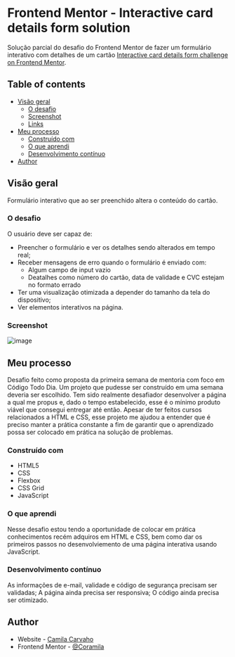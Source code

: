 # Frontend Mentor - Interactive card details form solution

Solução parcial do desafio do Frontend Mentor de fazer um formulário interativo com detalhes de um cartão [Interactive card details form challenge on Frontend Mentor](https://www.frontendmentor.io/challenges/interactive-card-details-form-XpS8cKZDWw).

## Table of contents

- [Visão geral](#overview)
  - [O desafio](#the-challenge)
  - [Screenshot](#screenshot)
  - [Links](#links)
- [Meu processo](#my-process)
  - [Construído com](#built-with)
  - [O que aprendi](#what-i-learned)
  - [Desenvolvimento contínuo](#continued-development)
- [Author](#author)


## Visão geral

Formulário interativo que ao ser preenchido altera o conteúdo do cartão.

### O desafio

O usuário deve ser capaz de:

- Preencher o formulário e ver os detalhes sendo alterados em tempo real;
- Receber mensagens de erro quando o formulário é enviado com:
  - Algum campo de input vazio
  - Deatalhes como número do cartão, data de validade e CVC estejam no formato errado
- Ter uma visualização otimizada  a depender do tamanho da tela do dispositivo;
- Ver elementos interativos na página.

### Screenshot

![image](https://user-images.githubusercontent.com/78424298/202796969-3d6db842-19c0-4e24-bac8-ddee87fb8a45.png)


<!-- ### Links

- Solution URL: [Add solution URL here](https://your-solution-url.com)
- Live Site URL: [Add live site URL here](https://your-live-site-url.com) -->

## Meu processo

Desafio feito como proposta da primeira semana de mentoria com foco em Código Todo Dia. Um projeto que pudesse ser construído em uma semana deveria ser escolhido. 
Tem sido realmente desafiador desenvolver a página a qual me propus e, dado o tempo estabelecido, esse é o mínimo produto viável que consegui entregar até então.
Apesar de ter feitos cursos relacionados a HTML e CSS, esse projeto me ajudou a entender que é preciso manter a prática constante a fim de garantir que o aprendizado possa ser colocado em prática na solução de problemas.

### Construído com

- HTML5
- CSS
- Flexbox
- CSS Grid
- JavaScript


### O que aprendi

Nesse desafio estou tendo a oportunidade de colocar em prática conhecimentos recém adquiros em HTML e CSS, bem como dar os primeiros passos no desenvolviemento de uma página interativa usando JavaScript. 

### Desenvolvimento contínuo

As informações de e-mail, validade e código de segurança precisam ser validadas;
A página ainda precisa ser responsiva;
O código ainda precisa ser otimizado.

## Author

- Website - [Camila Carvaho](https://www.linkedin.com/in/carvalho-camila/)
- Frontend Mentor - [@Coramila](https://www.frontendmentor.io/profile/Coramila)


